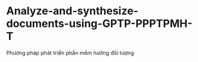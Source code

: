 # Analyze-and-synthesize-documents-using-GPTP-PPPTPMH-T
Phương pháp phát triển phần mềm hướng đối tượng
